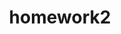 ---
name: Submit homework
about: Submit your homework
title: 'homework2'
labels: ''
assignees: ''

---